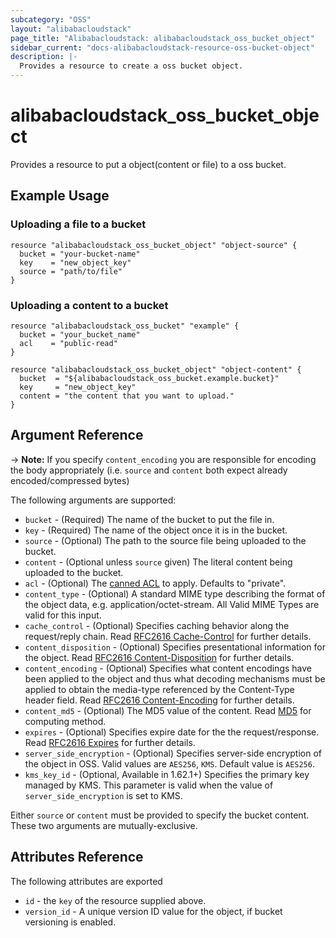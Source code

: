 ```yaml
---
subcategory: "OSS"
layout: "alibabacloudstack"
page_title: "Alibabacloudstack: alibabacloudstack_oss_bucket_object"
sidebar_current: "docs-alibabacloudstack-resource-oss-bucket-object"
description: |-
  Provides a resource to create a oss bucket object.
---
```


# alibabacloudstack\_oss\_bucket\_object

Provides a resource to put a object(content or file) to a oss bucket.

## Example Usage

### Uploading a file to a bucket

```
resource "alibabacloudstack_oss_bucket_object" "object-source" {
  bucket = "your-bucket-name"
  key    = "new_object_key"
  source = "path/to/file"
}
```

### Uploading a content to a bucket

```
resource "alibabacloudstack_oss_bucket" "example" {
  bucket = "your_bucket_name"
  acl    = "public-read"
}

resource "alibabacloudstack_oss_bucket_object" "object-content" {
  bucket  = "${alibabacloudstack_oss_bucket.example.bucket}"
  key     = "new_object_key"
  content = "the content that you want to upload."
}
```

## Argument Reference

-> **Note:** If you specify `content_encoding` you are responsible for encoding the body appropriately (i.e. `source` and `content` both expect already encoded/compressed bytes)

The following arguments are supported:

* `bucket` - (Required) The name of the bucket to put the file in.
* `key` - (Required) The name of the object once it is in the bucket.
* `source` - (Optional) The path to the source file being uploaded to the bucket.
* `content` - (Optional unless `source` given) The literal content being uploaded to the bucket.
* `acl` - (Optional) The [canned ACL](https://www.alibabacloud.com/help/doc-detail/52284.htm) to apply. Defaults to "private".
* `content_type` - (Optional) A standard MIME type describing the format of the object data, e.g. application/octet-stream. All Valid MIME Types are valid for this input.
* `cache_control` - (Optional) Specifies caching behavior along the request/reply chain. Read [RFC2616 Cache-Control](https://www.ietf.org/rfc/rfc2616.txt) for further details.
* `content_disposition` - (Optional) Specifies presentational information for the object. Read [RFC2616 Content-Disposition](https://www.ietf.org/rfc/rfc2616.txt) for further details.
* `content_encoding` - (Optional) Specifies what content encodings have been applied to the object and thus what decoding mechanisms must be applied to obtain the media-type referenced by the Content-Type header field. Read [RFC2616 Content-Encoding](https://www.ietf.org/rfc/rfc2616.txt) for further details.
* `content_md5` - (Optional) The MD5 value of the content. Read [MD5](https://www.alibabacloud.com/help/doc-detail/31978.htm) for computing method.
* `expires` - (Optional) Specifies expire date for the the request/response. Read [RFC2616 Expires](https://www.ietf.org/rfc/rfc2616.txt) for further details.
* `server_side_encryption` - (Optional) Specifies server-side encryption of the object in OSS. Valid values are `AES256`, `KMS`. Default value is `AES256`.
* `kms_key_id` - (Optional, Available in 1.62.1+) Specifies the primary key managed by KMS. This parameter is valid when the value of `server_side_encryption` is set to KMS.

Either `source` or `content` must be provided to specify the bucket content.
These two arguments are mutually-exclusive.

## Attributes Reference

The following attributes are exported

* `id` - the `key` of the resource supplied above.
* `version_id` - A unique version ID value for the object, if bucket versioning is enabled.
